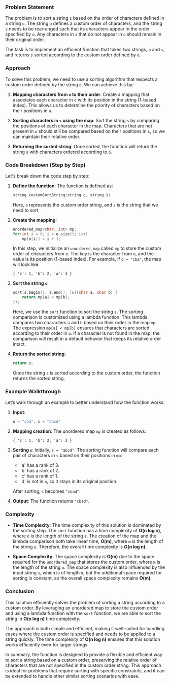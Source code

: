 ### Problem Statement
The problem is to sort a string `s` based on the order of characters defined in a string `o`. The string `o` defines a custom order of characters, and the string `s` needs to be rearranged such that its characters appear in the order specified by `o`. Any characters in `s` that do not appear in `o` should remain in their original order. 

The task is to implement an efficient function that takes two strings, `o` and `s`, and returns `s` sorted according to the custom order defined by `o`.

### Approach
To solve this problem, we need to use a sorting algorithm that respects a custom order defined by the string `o`. We can achieve this by:

1. **Mapping characters from `o` to their order**: Create a mapping that associates each character in `o` with its position in the string (1-based index). This allows us to determine the priority of characters based on their positions in `o`.
   
2. **Sorting characters in `s` using the map**: Sort the string `s` by comparing the positions of each character in the map. Characters that are not present in `o` should still be compared based on their positions in `s`, so we can maintain their relative order.

3. **Returning the sorted string**: Once sorted, the function will return the string `s` with characters ordered according to `o`.

### Code Breakdown (Step by Step)

Let's break down the code step by step:

1. **Define the function**:
   The function is defined as:
   ```cpp
   string customSortString(string o, string s)
   ```

   Here, `o` represents the custom order string, and `s` is the string that we need to sort.

2. **Create the mapping**:
   ```cpp
   unordered_map<char, int> mp;
   for(int i = 0; i < o.size(); i++)
       mp[o[i]] = i + 1;
   ```

   In this step, we initialize an `unordered_map` called `mp` to store the custom order of characters from `o`. The key is the character from `o`, and the value is its position (1-based index). For example, if `o = "cba"`, the map will look like:
   ```
   { 'c': 1, 'b': 2, 'a': 3 }
   ```

3. **Sort the string `s`**:
   ```cpp
   sort(s.begin(), s.end(), [&](char a, char b) {
       return mp[a] < mp[b];
   });
   ```

   Here, we use the `sort` function to sort the string `s`. The sorting comparison is customized using a lambda function. This lambda compares two characters `a` and `b` based on their order in the map `mp`. The expression `mp[a] < mp[b]` ensures that characters are sorted according to their order in `o`. If a character is not found in the map, the comparison will result in a default behavior that keeps its relative order intact.

4. **Return the sorted string**:
   ```cpp
   return s;
   ```

   Once the string `s` is sorted according to the custom order, the function returns the sorted string.

### Example Walkthrough

Let’s walk through an example to better understand how the function works:

1. **Input**: 
   ```cpp
   o = "cba", s = "abcd"
   ```

2. **Mapping creation**: 
   The unordered map `mp` is created as follows:
   ```
   { 'c': 1, 'b': 2, 'a': 3 }
   ```

3. **Sorting `s`**:
   Initially, `s = "abcd"`. The sorting function will compare each pair of characters in `s` based on their positions in `mp`:
   - 'a' has a rank of 3.
   - 'b' has a rank of 2.
   - 'c' has a rank of 1.
   - 'd' is not in `o`, so it stays in its original position.
   
   After sorting, `s` becomes `"cbad"`.

4. **Output**:
   The function returns `"cbad"`.

### Complexity

- **Time Complexity**:
  The time complexity of this solution is dominated by the sorting step. The `sort` function has a time complexity of **O(n log n)**, where `n` is the length of the string `s`. The creation of the map and the lambda comparison both take linear time, **O(m)**, where `m` is the length of the string `o`. Therefore, the overall time complexity is **O(n log n)**.

- **Space Complexity**:
  The space complexity is **O(m)** due to the space required for the `unordered_map` that stores the custom order, where `m` is the length of the string `o`. The space complexity is also influenced by the input string `s`, which is of length `n`, but the additional space required for sorting is constant, so the overall space complexity remains **O(m)**.

### Conclusion

This solution efficiently solves the problem of sorting a string according to a custom order. By leveraging an unordered map to store the custom order and using a lambda function with the `sort` function, we are able to sort the string in **O(n log n)** time complexity. 

The approach is both simple and efficient, making it well-suited for handling cases where the custom order is specified and needs to be applied to a string quickly. The time complexity of **O(n log n)** ensures that this solution works efficiently even for larger strings.

In summary, the function is designed to provide a flexible and efficient way to sort a string based on a custom order, preserving the relative order of characters that are not specified in the custom order string. This approach is ideal for problems that require sorting with specific constraints, and it can be extended to handle other similar sorting scenarios with ease.